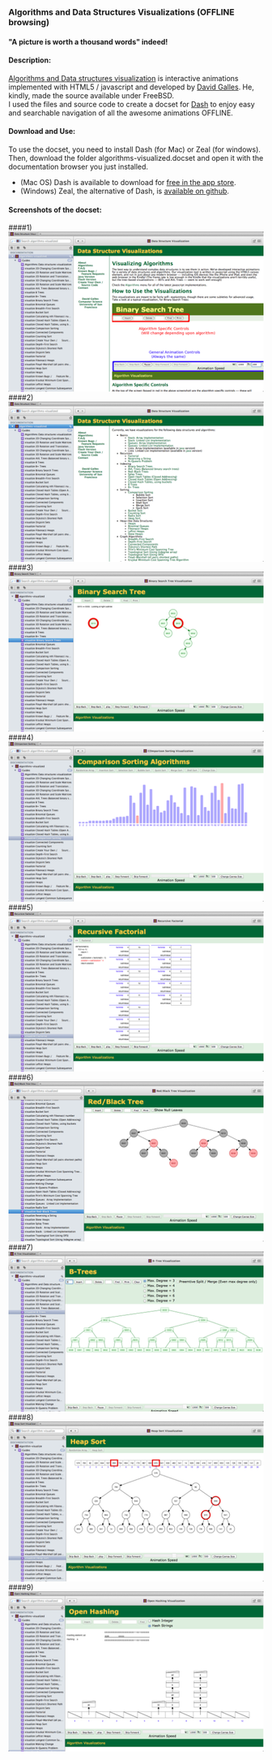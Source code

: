 ### Algorithms and Data Structures Visualizations (OFFLINE browsing)
#### "A picture is worth a thousand words" indeed!

#### Description:
[Algorithms and Data structures visualization](http://www.cs.usfca.edu/~galles/visualization/about.html) is interactive animations implemented with HTML5 / javascript and developed by [David Galles](http://www.cs.usfca.edu/~galles/visualization/contact.html).
He, kindly, made the source available under FreeBSD.<br/>
I used the files and source code to create a docset for [Dash](http://kapeli.com/dash) to enjoy easy and searchable navigation of all the awesome animations OFFLINE.

#### Download and Use:
To use the docset, you need to install Dash (for Mac) or Zeal (for windows).<br>
Then, download the folder algorithms-visualized.docset and open it with the documentation browser you just installed.


+ (Mac OS) Dash is available to download for [free in the app store](https://itunes.apple.com/us/app/dash/id458034879?ls=1&mt=12).
+ (Windows) Zeal, the alternative of Dash, is [available on github](https://github.com/jkozera/zeal).


#### Screenshots of the docset:

####1)
![ ](/screenshots/howto.png)
####2)
![ ](/screenshots/algorithms.png)
####3)
![ ](/screenshots/binarytree.png)
####4)
![ ](/screenshots/selectionsort.png)
####5)
![ ](/screenshots/factorial.png)
####6)
![ ](/screenshots/redblack.png)
####7)
![ ](/screenshots/btrees.png)
####8)
![ ](/screenshots/heapsort.png)
####9)
![ ](/screenshots/hash.png)
